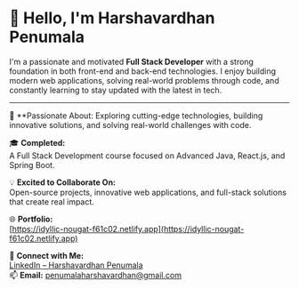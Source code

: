 # 👋 Hello, I'm Harshavardhan Penumala
I'm a passionate and motivated **Full Stack Developer** with a strong foundation in both front-end and back-end technologies. I enjoy building modern web applications, solving real-world problems through code, and constantly learning to stay updated with the latest in tech.

---

👀 **Passionate About:
Exploring cutting-edge technologies, building innovative solutions, and solving real-world challenges with code.

🎓 **Completed:**  
A Full Stack Development course focused on Advanced Java, React.js, and Spring Boot.

💡 **Excited to Collaborate On:**  
Open-source projects, innovative web applications, and full-stack solutions that create real impact.

🌐 **Portfolio:**  
[https://idyllic-nougat-f61c02.netlify.app](https://idyllic-nougat-f61c02.netlify.app)

🔗 **Connect with Me:**  
[LinkedIn – Harshavardhan Penumala](http://www.linkedin.com/in/harshavardhan-penumala)  
📫 **Email:** penumalaharshavardhan@gmail.com

<!---
harsha33215/harsha33215 is a ✨ special ✨ repository because its `README.md` (this file) appears on your GitHub profile.
You can click the Preview link to take a look at your changes.
--->
